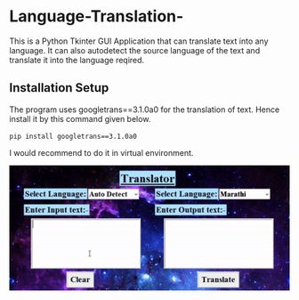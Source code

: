 # Language-Translation-
This is a Python Tkinter GUI Application that can translate text into any language. It can also autodetect the source language of the text and translate it into the language reqired.
## Installation Setup
The program uses googletrans==3.1.0a0 for the translation of text. Hence install it by this command given below.
```
pip install googletrans==3.1.0a0
```
I would recommend to do it in virtual environment.

![Alt Text](https://raw.githubusercontent.com/Lavesh03/Language-Translation-/main/TranslatorGIF.gif)
